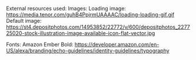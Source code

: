 External resources used:
Images:
Loading image: https://media.tenor.com/guhB4PpjrmUAAAAC/loading-loading-gif.gif
Default image: https://st4.depositphotos.com/14953852/22772/v/600/depositphotos_227725020-stock-illustration-image-available-icon-flat-vector.jpg

Fonts:
Amazon Ember Bold: https://developer.amazon.com/en-US/alexa/branding/echo-guidelines/identity-guidelines/typography
